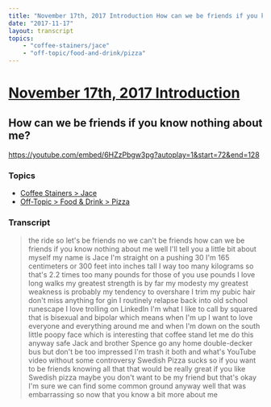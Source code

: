 ```yaml
---
title: "November 17th, 2017 Introduction How can we be friends if you know nothing about me?"
date: "2017-11-17"
layout: transcript
topics:
    - "coffee-stainers/jace"
    - "off-topic/food-and-drink/pizza"
---
```

# [November 17th, 2017 Introduction](../2017-11-17.md)
## How can we be friends if you know nothing about me?
https://youtube.com/embed/6HZzPbgw3pg?autoplay=1&start=72&end=128

### Topics
* [Coffee Stainers > Jace](../topics/coffee-stainers/jace.md)
* [Off-Topic > Food & Drink > Pizza](../topics/off-topic/food-and-drink/pizza.md)

### Transcript

> the ride so let's be friends no we can't be friends how can we be friends if you know nothing about me well I'll tell you a little bit about myself my name is Jace I'm straight on a pushing 30 I'm 165 centimeters or 300 feet into inches tall I way too many kilograms so that's 2.2 times too many pounds for those of you use pounds I love long walks my greatest strength is by far my modesty my greatest weakness is probably my tendency to overshare I trim my pubic hair don't miss anything for gin I routinely relapse back into old school runescape I love trolling on LinkedIn I'm what I like to call by squared that is bisexual and bipolar which means when I'm up I want to love everyone and everything around me and when I'm down on the south little poopy face which is interesting that coffee stand let me do this anyway safe Jack and brother Spence go any home double-decker bus but don't be too impressed I'm trash it both and what's YouTube video without some controversy Swedish Pizza sucks so if you want to be friends knowing all that that would be really great if you like Swedish pizza maybe you don't want to be my friend but that's okay I'm sure we can find some common ground anyway well that was embarrassing so now that you know a bit more about me

